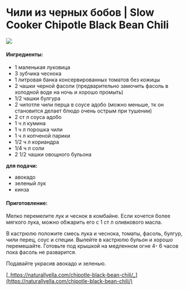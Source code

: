 # Чили из черных бобов \| Slow Cooker Chipotle Black Bean Chili

![](https://i.pinimg.com/564x/9d/d3/dd/9dd3dd5986743800074952d2ca969c21.jpg)

#### Ингредиенты:

* 1 маленькая луковица
* 3 зубчика чеснока
* 1 литровая банка консервированных томатов без кожицы
* 2 чашки черной фасоли \(предварительно замочить фасоль в холодной воде на ночь и хорошо промыть\)
* 1/2 чашки булгура
* 2 чипотле чили перца в соусе адобо \(можно меньше, тк он становится делает блюдо очень острым при тушении\)
* 2 ст л соуса адобо
* 1 ч л кумина
* 1 ч л порошка чили
* 1 ч л копченой парики
* 1/2 ч л кориандра
* 1/4 ч л соли
* 2 1/2 чашки овощного бульона

**для подачи:**

* авокадо
* зеленый лук
* кинза

#### Приготовление:

Мелко перемелите лук и чеснок в комбайне. Если хочется более мягкого лука, можно обжарить его с 1 ст л оливкового масла.

В кастрюлю положите смесь лука и чеснока, томаты, фасоль, булгур, чили перец, соус и специи. Вылейте в кастрюлю бульон и хорошо перемешайте. Готовьте под крышкой на медленном огне 4- 6 часов пока фасоль не разварится.

Подавайте украсив авокадо и зеленью.

[_https://naturallyella.com/chipotle-black-bean-chili/_](https://naturallyella.com/chipotle-black-bean-chili/)

